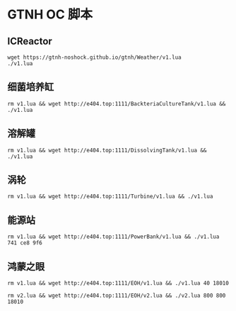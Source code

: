 # GTNH OC 脚本

## ICReactor

```shell
wget https://gtnh-noshock.github.io/gtnh/Weather/v1.lua
./v1.lua
```

## 细菌培养缸

```shell
rm v1.lua && wget http://e404.top:1111/BackteriaCultureTank/v1.lua && ./v1.lua
```

## 溶解罐

```shell
rm v1.lua && wget http://e404.top:1111/DissolvingTank/v1.lua && ./v1.lua
```

## 涡轮

```shell
rm v1.lua && wget http://e404.top:1111/Turbine/v1.lua && ./v1.lua
```

## 能源站

```shell
rm v1.lua && wget http://e404.top:1111/PowerBank/v1.lua && ./v1.lua 741 ce8 9f6
```

## 鸿蒙之眼

```shell
rm v1.lua && wget http://e404.top:1111/EOH/v1.lua && ./v1.lua 40 18010
```

```shell
rm v2.lua && wget http://e404.top:1111/EOH/v2.lua && ./v2.lua 800 800 18010
```
